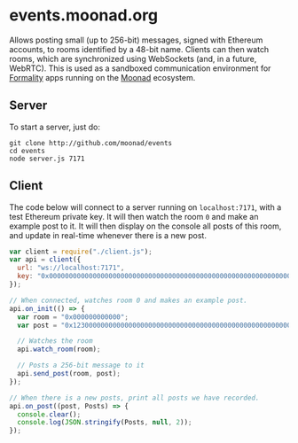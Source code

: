events.moonad.org
=================

Allows posting small (up to 256-bit) messages, signed with Ethereum accounts, to
rooms identified by a 48-bit name. Clients can then watch rooms, which are
synchronized using WebSockets (and, in a future, WebRTC). This is used as a
sandboxed communication environment for
[Formality](http://github.com/moonad/formality) apps running on the
[Moonad](http://github.com/moonad/moonad) ecosystem.

Server
------

To start a server, just do:

```
git clone http://github.com/moonad/events
cd events
node server.js 7171
```

Client
------

The code below will connect to a server running on `localhost:7171`, with a test
Ethereum private key. It will then watch the room `0` and make an example post
to it. It will then display on the console all posts of this room, and update in
real-time whenever there is a new post.

```javascript
var client = require("./client.js");
var api = client({
  url: "ws://localhost:7171",
  key: "0x0000000000000000000000000000000000000000000000000000000000000001",
});

// When connected, watches room 0 and makes an example post.
api.on_init(() => {
  var room = "0x000000000000";
  var post = "0x1230000000000000000000000000000000000000000000000000000000000000000000000321";

  // Watches the room
  api.watch_room(room);

  // Posts a 256-bit message to it
  api.send_post(room, post);
});

// When there is a new posts, print all posts we have recorded.
api.on_post((post, Posts) => {
  console.clear();
  console.log(JSON.stringify(Posts, null, 2));
});
```
